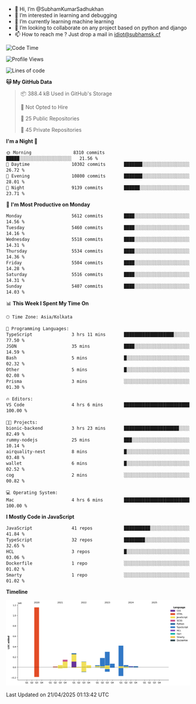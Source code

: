 - 👋 Hi, I’m @SubhamKumarSadhukhan
- 👀 I’m interested in learning and debugging
- 🌱 I’m currently learning machine learning
- 💞️ I’m looking to collaborate on any project based on python and django
- 📫 How to reach me ?
      Just drop a mail in idiot@subhamsk.cf

<!---
SubhamKumarSadhukhan/SubhamKumarSadhukhan is a ✨ special ✨ repository because its `README.md` (this file) appears on your GitHub profile.
You can click the Preview link to take a look at your changes.
--->


<!--START_SECTION:waka-->
![Code Time](http://img.shields.io/badge/Code%20Time-2%2C834%20hrs%203%20mins-blue)

![Profile Views](http://img.shields.io/badge/Profile%20Views-1-blue)

![Lines of code](https://img.shields.io/badge/From%20Hello%20World%20I%27ve%20Written-2.8%20million%20lines%20of%20code-blue)

**🐱 My GitHub Data** 

> 📦 388.4 kB Used in GitHub's Storage 
 > 
> 🚫 Not Opted to Hire
 > 
> 📜 25 Public Repositories 
 > 
> 🔑 45 Private Repositories 
 > 
**I'm a Night 🦉** 

```text
🌞 Morning                8310 commits        █████░░░░░░░░░░░░░░░░░░░░   21.56 % 
🌆 Daytime                10302 commits       ███████░░░░░░░░░░░░░░░░░░   26.72 % 
🌃 Evening                10800 commits       ███████░░░░░░░░░░░░░░░░░░   28.01 % 
🌙 Night                  9139 commits        ██████░░░░░░░░░░░░░░░░░░░   23.71 % 
```
📅 **I'm Most Productive on Monday** 

```text
Monday                   5612 commits        ████░░░░░░░░░░░░░░░░░░░░░   14.56 % 
Tuesday                  5460 commits        ████░░░░░░░░░░░░░░░░░░░░░   14.16 % 
Wednesday                5518 commits        ████░░░░░░░░░░░░░░░░░░░░░   14.31 % 
Thursday                 5534 commits        ████░░░░░░░░░░░░░░░░░░░░░   14.36 % 
Friday                   5504 commits        ████░░░░░░░░░░░░░░░░░░░░░   14.28 % 
Saturday                 5516 commits        ████░░░░░░░░░░░░░░░░░░░░░   14.31 % 
Sunday                   5407 commits        ████░░░░░░░░░░░░░░░░░░░░░   14.03 % 
```


📊 **This Week I Spent My Time On** 

```text
🕑︎ Time Zone: Asia/Kolkata

💬 Programming Languages: 
TypeScript               3 hrs 11 mins       ███████████████████░░░░░░   77.50 % 
JSON                     35 mins             ████░░░░░░░░░░░░░░░░░░░░░   14.59 % 
Bash                     5 mins              █░░░░░░░░░░░░░░░░░░░░░░░░   02.32 % 
Other                    5 mins              █░░░░░░░░░░░░░░░░░░░░░░░░   02.08 % 
Prisma                   3 mins              ░░░░░░░░░░░░░░░░░░░░░░░░░   01.30 % 

🔥 Editors: 
VS Code                  4 hrs 6 mins        █████████████████████████   100.00 % 

🐱‍💻 Projects: 
bionic-backend           3 hrs 23 mins       █████████████████████░░░░   82.49 % 
rummy-nodejs             25 mins             ███░░░░░░░░░░░░░░░░░░░░░░   10.14 % 
airquality-nest          8 mins              █░░░░░░░░░░░░░░░░░░░░░░░░   03.48 % 
wallet                   6 mins              █░░░░░░░░░░░░░░░░░░░░░░░░   02.52 % 
cog                      2 mins              ░░░░░░░░░░░░░░░░░░░░░░░░░   00.82 % 

💻 Operating System: 
Mac                      4 hrs 6 mins        █████████████████████████   100.00 % 
```

**I Mostly Code in JavaScript** 

```text
JavaScript               41 repos            ██████████░░░░░░░░░░░░░░░   41.84 % 
TypeScript               32 repos            ████████░░░░░░░░░░░░░░░░░   32.65 % 
HCL                      3 repos             █░░░░░░░░░░░░░░░░░░░░░░░░   03.06 % 
Dockerfile               1 repo              ░░░░░░░░░░░░░░░░░░░░░░░░░   01.02 % 
Smarty                   1 repo              ░░░░░░░░░░░░░░░░░░░░░░░░░   01.02 % 
```



**Timeline**

![Lines of Code chart](https://raw.githubusercontent.com/SubhamKumarSadhukhan/SubhamKumarSadhukhan/main/assets/bar_graph.png)


 Last Updated on 21/04/2025 01:13:42 UTC
<!--END_SECTION:waka-->
